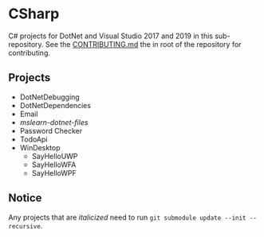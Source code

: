 # CSharp

C# projects for DotNet and Visual Studio 2017 and 2019 in this sub-repository. See the [CONTRIBUTING.md](../CONTRIBUTING.md) the in root of the repository for contributing.

## Projects

- DotNetDebugging
- DotNetDependencies
- Email
- *mslearn-dotnet-files*
- Password Checker
- TodoApi
- WinDesktop
  - SayHelloUWP
  - SayHelloWFA
  - SayHelloWPF

## Notice

Any projects that are *italicized* need to run `git submodule update --init --recursive`.
